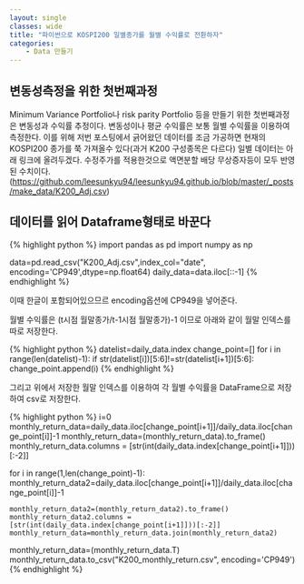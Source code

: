 ```yaml
---
layout: single
classes: wide
title: "파이썬으로 KOSPI200 일별종가를 월별 수익률로 전환하자"
categories:
    - Data 만들기
---
```


## 변동성측정을 위한 첫번째과정
Minimum Variance Portfolio나 risk parity Portfolio 등을 만들기 위한 첫번째과정은 변동성과 수익률 추정이다. 변동성이나 평균 수익률은 보통 월별 수익률을 이용하여 측정한다. 이를 위해 저번 포스팅에서 긁어왔던 데이터를 조금 가공하면 현재의 KOSPI200 종가를 쭉 가져올수 있다(과거 K200 구성종목은 다르다) 일별 데이터는 아래 링크에 올려두겠다. 수정주가를 적용한것으로 액면분할 배당 무상증자등이 모두 반영된 수치이다.
(https://github.com/leesunkyu94/leesunkyu94.github.io/blob/master/_posts/make_data/K200_Adj.csv)



## 데이터를 읽어 Dataframe형태로 바꾼다


{% highlight python %}
import pandas as pd
import numpy as np

data=pd.read_csv("K200_Adj.csv",index_col="date", encoding='CP949',dtype=np.float64)
daily_data=data.iloc[::-1]
{% endhighlight %}

이때 한글이 포함되어있으므르 encoding옵션에 CP949을 넣어준다.

월별 수익률은 (t시점 월말종가/t-1시점 월말종가)-1 이므로 아래와 같이 월말 인덱스를 따로 저장한다.

{% highlight python %}
datelist=daily_data.index
change_point=[]
for i in range(len(datelist)-1):
    if str(datelist[i])[5:6]!=str(datelist[i+1])[5:6]:
        change_point.append(i)
{% endhighlight %}

그리고 위에서 저장한 월말 인덱스를 이용하여 각 월별 수익률을 DataFrame으로 저장하여 csv로 저장한다.

{% highlight python %}
i=0
monthly_return_data=daily_data.iloc[change_point[i+1]]/daily_data.iloc[change_point[i]]-1
monthly_return_data=(monthly_return_data).to_frame()
monthly_return_data.columns = [str(int(daily_data.index[change_point[i+1]]))[:-2]]

for i in range(1,len(change_point)-1):
    monthly_return_data2=daily_data.iloc[change_point[i+1]]/daily_data.iloc[change_point[i]]-1

    monthly_return_data2=(monthly_return_data2).to_frame()
    monthly_return_data2.columns = [str(int(daily_data.index[change_point[i+1]]))[:-2]]
    monthly_return_data=monthly_return_data.join(monthly_return_data2)
monthly_return_data=(monthly_return_data.T)
monthly_return_data.to_csv("K200_monthly_return.csv", encoding='CP949')
{% endhighlight %}
